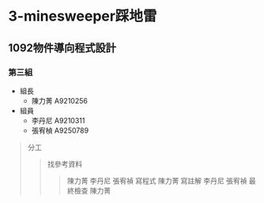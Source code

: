 # 3-minesweeper踩地雷
## 1092物件導向程式設計
### 第三組
* 組長
  * 陳力菁 A9210256
* 組員
  * 李丹尼 A9210311
  * 張宥楨 A9250789
> 分工
>> 找參考資料
>>> 陳力菁
>>> 李丹尼
>>> 張宥禎
>> 寫程式
>>> 陳力菁
>> 寫註解
>>> 李丹尼
>>> 張宥禎
>> 最終檢查
>>> 陳力菁 
